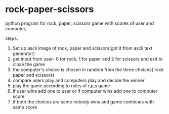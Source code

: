 # rock-paper-scissors
python program for rock, paper, scissors game with scores of user and computer, 

steps:

1. Set up ascii image of rock, paper and scissors(got it from ascii text generator)
2. get input from user- 0 for rock, 1 for paper and 2 for scissors and exit to close the game
3. the computer's choice is chosen in random from the three choices( rock paper and scissors)
4. compare users play and computers play and decide the winner
5. play the game according to rules of r,p,s game
6. if user wins add one to user or if computer wins add one to computer score
7. if both the choices are same nobody wins and game continues with same score
